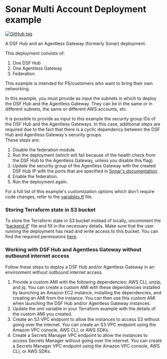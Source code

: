 # Sonar Multi Account Deployment example
[![GitHub tag](https://img.shields.io/github/v/tag/imperva/dsfkit.svg)](https://github.com/imperva/dsfkit/tags)

A DSF Hub and an Agentless Gateway (formerly Sonar) deployment.

This deployment consists of:

1. One DSF Hub
2. One Agentless Gateway
3. Federation

This example is intended for PS/customers who want to bring their own networking.

In this example, you must provide as input the subnets in which to deploy the DSF Hub and the Agentless Gateway.
They can be in the same or in different subnets, the same or different AWS accounts, etc.<br/>

It is possible to provide as input to this example the security group IDs of the DSF Hub and the Agentless Gateways. 
In this case, additional steps are required due to the fact that there is a cyclic dependency between the DSF Hub and Agentless Gateway's 
security groups.<br/> 
These steps are:
1. Disable the federation module.
2. Run the deployment (which will fail because of the health check from the DSF Hub to the Agentless Gateway, unless you disable this flag).
3. Update the security group of the Agentless Gateway with the created DSF Hub IP with the ports that are specified in [Sonar's documentation](https://docs.imperva.com/bundle/v4.11-sonar-installation-and-setup-guide/page/78702.htm).  
4. Enable the federation.
5. Run the deployment again.

For a full list of this example's customization options which don't require code changes, refer to the [variables.tf](./variables.tf) file.

### Storing Terraform state in S3 bucket
To store the Terraform state in S3 bucket instead of locally, uncomment the '[backend.tf](./backend.tf)' file and fill in the necessary details.
Make sure that the user running the deployment has read and write access to this bucket. You can find the required permissions [here](https://developer.hashicorp.com/terraform/language/settings/backends/s3#s3-bucket-permissions).

### Working with DSF Hub and Agentless Gateway without outbound internet access
Follow these steps to deploy a DSF Hub and/or Agentless Gateway in an environment without outbound internet access.
1. Provide a custom AMI with the following dependencies: AWS CLI, unzip, and jq. 
   You can create a custom AMI with these dependencies installed by launching an Amazon EC2 instance, installing the dependencies, and creating an AMI from the instance. 
   You can then use this custom AMI when launching the DSF Hub and/or Agentless Gateway instances.
2. Update the _ami_ variable in your Terraform example with the details of the custom AMI you created.
3. Create an S3 VPC endpoint to allow the instances to access S3 without going over the internet. You can create an S3 VPC endpoint using the Amazon VPC console, AWS CLI, or AWS SDKs.
4. Create a Secrets Manager VPC endpoint to allow the instances to access Secrets Manager without going over the internet. You can create a Secrets Manager VPC endpoint using the Amazon VPC console, AWS CLI, or AWS SDKs.
